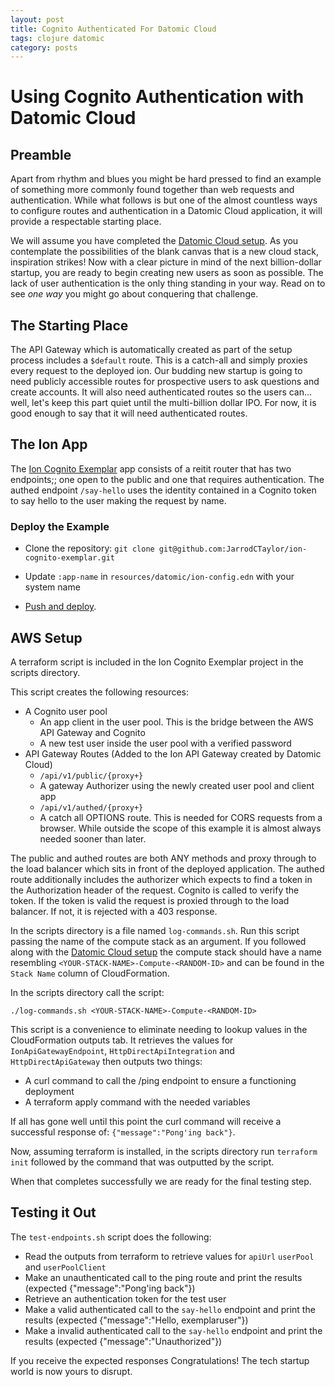 ```yaml
---
layout: post
title: Cognito Authenticated For Datomic Cloud
tags: clojure datomic
category: posts
---
```


# Using Cognito Authentication with Datomic Cloud

## Preamble

Apart from rhythm and blues you might be hard pressed to find an example of something
more commonly found together than web requests and authentication. While what follows 
is but one of the almost countless ways to configure routes and authentication in a Datomic
Cloud application, it will provide a respectable starting place.

We will assume you have completed the [Datomic Cloud setup](https://www.youtube.com/watch?v=DsThGK5bZCQ). As you contemplate
the possibilities of the blank canvas that is a new cloud stack, inspiration strikes! 
Now with a clear picture in mind of the next billion-dollar startup, you are ready 
to begin creating new users as soon as possible. The lack of user authentication is 
the only thing standing in your way. Read on to see *one way* you might go about 
conquering that challenge.

## The Starting Place

The API Gateway which is automatically created as part of the setup process
includes a `$default` route. This is a catch-all and simply proxies every 
request to the deployed ion. Our budding new startup is going to need 
publicly accessible routes for prospective users to ask questions and 
create accounts. It will also need authenticated routes so the users can... 
well, let's keep this part quiet until the multi-billion dollar IPO. For 
now, it is good enough to say that it will need authenticated routes.

## The Ion App

The [Ion Cognito Exemplar](https://github.com/JarrodCTaylor/ion-cognito-exemplar) app consists of a reitit router that has 
two endpoints;; one open to the public and one that requires authentication.
The authed endpoint `/say-hello` uses the identity contained in a Cognito 
token to say hello to the user making the request by name.

### Deploy the Example

 * Clone the repository: `git clone git@github.com:JarrodCTaylor/ion-cognito-exemplar.git`

 * Update `:app-name` in `resources/datomic/ion-config.edn` with your system name 

 * [Push and deploy](https://docs.datomic.com/cloud/ions/ions-reference.html#push).

## AWS Setup

A terraform script is included in the Ion Cognito Exemplar project in the scripts directory.

This script creates the following resources:
  * A Cognito user pool
    * An app client in the user pool. This is the bridge between the AWS API Gateway and Cognito
    * A new test user inside the user pool with a verified password
  * API Gateway Routes (Added to the Ion API Gateway created by Datomic Cloud)
    * `/api/v1/public/{proxy+}`
    * A gateway Authorizer using the newly created user pool and client app
    * `/api/v1/authed/{proxy+}`
    * A catch all OPTIONS route. This is needed for CORS requests from a browser. While outside the scope of this example it is almost always needed sooner than later.

The public and authed routes are both ANY methods and proxy through to the load balancer
which sits in front of the deployed application. The authed route additionally includes
the authorizer which expects to find a token in the Authorization header of the request.
Cognito is called to verify the token. If the token is valid the request is proxied 
through to the load balancer. If not, it is rejected with a 403 response.

In the scripts directory is a file named `log-commands.sh`. Run this script passing the 
name of the compute stack as an argument. If you followed along with the [Datomic Cloud setup](https://www.youtube.com/watch?v=DsThGK5bZCQ)
the compute stack should have a name resembling `<YOUR-STACK-NAME>-Compute-<RANDOM-ID>`
and can be found in the `Stack Name` column of CloudFormation. 

In the scripts directory call the script:

```shell
./log-commands.sh <YOUR-STACK-NAME>-Compute-<RANDOM-ID>
```

This script is a convenience to eliminate needing to lookup values in the CloudFormation outputs tab.
It retrieves the values for `IonApiGatewayEndpoint`, `HttpDirectApiIntegration` and 
`HttpDirectApiGateway` then outputs two things:
* A curl command to call the /ping endpoint to ensure a functioning deployment
* A terraform apply command with the needed variables

If all has gone well until this point the curl command will receive a successful response of:
`{"message":"Pong'ing back"}`.

Now, assuming terraform is installed, in the scripts directory run `terraform init`
followed by the command that was outputted by the script.

When that completes successfully we are ready for the final testing step.

## Testing it Out

The `test-endpoints.sh` script does the following:
* Read the outputs from terraform to retrieve values for `apiUrl` `userPool` and `userPoolClient`
* Make an unauthenticated call to the ping route and print the results (expected {"message":"Pong'ing back"})
* Retrieve an authentication token for the test user
* Make a valid authenticated call to the `say-hello` endpoint and print the results (expected {"message":"Hello, exemplaruser"})
* Make a invalid authenticated call to the `say-hello` endpoint and print the results (expected {"message":"Unauthorized"})

If you receive the expected responses Congratulations! The tech startup world is now yours to disrupt.